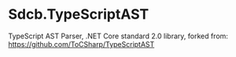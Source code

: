 # Sdcb.TypeScriptAST
TypeScript AST Parser, .NET Core standard 2.0 library, forked from: https://github.com/ToCSharp/TypeScriptAST
